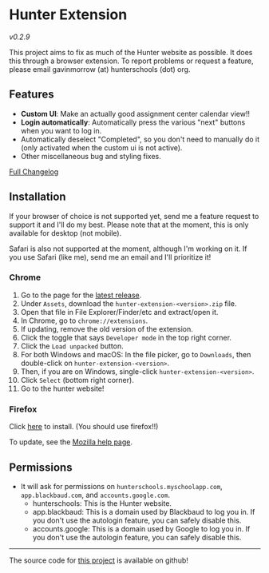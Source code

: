 # Hunter Extension

_v0.2.9_

This project aims to fix as much of the Hunter website as possible. It does this
through a browser extension. To report problems or request a feature, please
email gavinmorrow (at) hunterschools (dot) org.

## Features

- **Custom UI**: Make an actually good assignment center calendar view!!
- **Login automatically**: Automatically press the various "next" buttons when
  you want to log in.
- Automatically deselect "Completed", so you don't need to manually do it (only
  activated when the custom ui is not active).
- Other miscellaneous bug and styling fixes.

[Full Changelog]

## Installation

If your browser of choice is not supported yet, send me a feature request to
support it and I'll do my best. Please note that at the moment, this is only
available for desktop (not mobile).

Safari is also not supported at the moment, although I'm working on it. If you
use Safari (like me), send me an email and I'll prioritize it!

### Chrome

1. Go to the page for the [latest release][latest].
2. Under `Assets`, download the `hunter-extension-<version>.zip` file.
3. Open that file in File Explorer/Finder/etc and extract/open it.
4. In Chrome, go to `chrome://extensions`.
5. If updating, remove the old version of the extension.
6. Click the toggle that says `Developer mode` in the top right corner.
7. Click the `Load unpacked` button.
8. For both Windows and macOS: In the file picker, go to `Downloads`, then
   double-click on `hunter-extension-<version>`.
9. Then, if you are on Windows, single-click `hunter-extension-<version>`.
10. Click `Select` (bottom right corner).
11. Go to the hunter website!

### Firefox

Click [here][firefox] to install. (You should use firefox!!)

To update, see the [Mozilla help page].

## Permissions

- It will ask for permissions on `hunterschools.myschoolapp.com`,
  `app.blackbaud.com`, and `accounts.google.com`.
  - hunterschools: This is the Hunter website.
  - app.blackbaud: This is a domain used by Blackbaud to log you in. If you
    don't use the autologin feature, you can safely disable this.
  - accounts.google: This is a domain used by Google to log you in. If you
    don't use the autologin feature, you can safely disable this.

---

The source code for [this project][github] is available on github!

[Full changelog]: https://gavinmorrow.github.io/hunter-extension/CHANGELOG
[latest]: https://github.com/gavinmorrow/hunter-extension/releases/latest
[firefox]: https://github.com/gavinmorrow/hunter-extension/releases/download/v0.2.9/65a14653bc7c4e6ab617.xpi
[Mozilla help page]: https://support.mozilla.org/en-US/kb/how-update-add-ons
[github]: https://github.com/gavinmorrow/hunter-extension/
